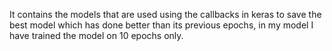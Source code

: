 It contains the models that are used using the callbacks in keras to save the best model which has done better than its previous epochs, in my model I have trained the model on 10 epochs only.
